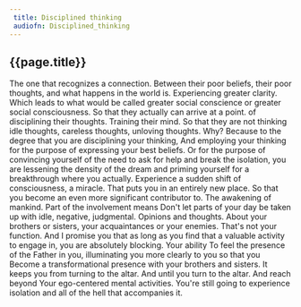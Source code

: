 ```yaml
---
 title: Disciplined thinking
 audiofn: Disciplined_thinking
---
```


## {{page.title}}

The one that recognizes a connection. Between their poor beliefs, their
poor thoughts, and what happens in the world is. Experiencing greater
clarity. Which leads to what would be called greater social conscience
or greater social consciousness. So that they actually can arrive at a
point. of disciplining their thoughts. Training their mind. So that they
are not thinking idle thoughts, careless thoughts, unloving thoughts.
Why? Because to the degree that you are disciplining your thinking, And
employing your thinking for the purpose of expressing your best beliefs.
Or for the purpose of convincing yourself of the need to ask for help
and break the isolation, you are lessening the density of the dream and
priming yourself for a breakthrough where you actually. Experience a
sudden shift of consciousness, a miracle. That puts you in an entirely
new place. So that you become an even more significant contributor to.
The awakening of mankind. Part of the involvement means Don't let parts
of your day be taken up with idle, negative, judgmental. Opinions and
thoughts. About your brothers or sisters, your acquaintances or your
enemies. That's not your function. And I promise you that as long as you
find that a valuable activity to engage in, you are absolutely blocking.
Your ability To feel the presence of the Father in you, illuminating you
more clearly to you so that you Become a transformational presence with
your brothers and sisters. It keeps you from turning to the altar. And
until you turn to the altar. And reach beyond Your ego-centered mental
activities. You're still going to experience isolation and all of the
hell that accompanies it.

